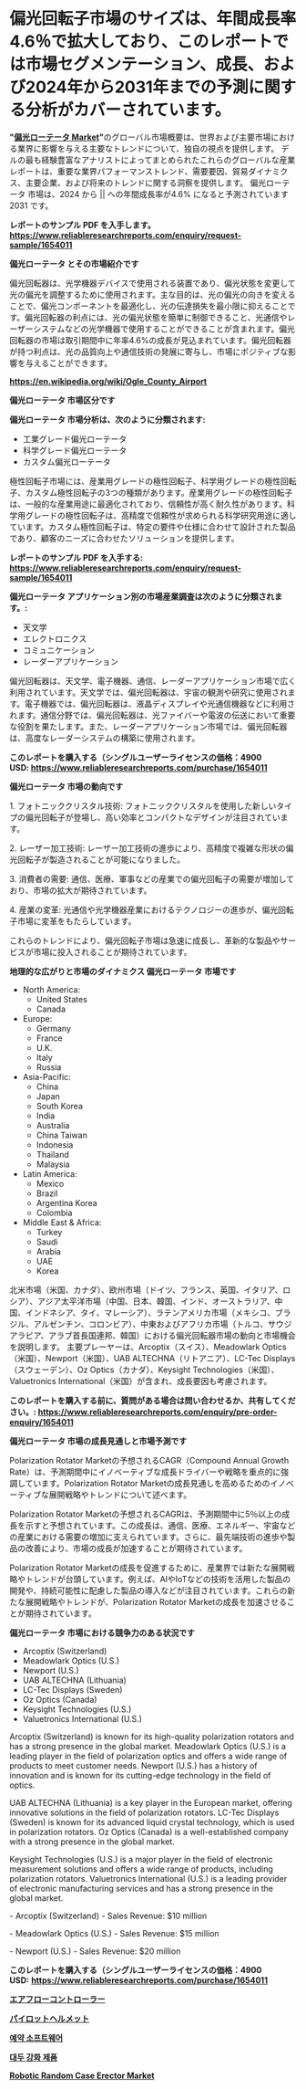 <p><h1>偏光回転子市場のサイズは、年間成長率4.6％で拡大しており、このレポートでは市場セグメンテーション、成長、および2024年から2031年までの予測に関する分析がカバーされています。</h1></p><p><strong>"<a href="https://www.reliableresearchreports.com/polarization-rotator-r1654011">偏光ローテータ Market</a>"</strong>のグローバル市場概要は、世界および主要市場における業界に影響を与える主要なトレンドについて、独自の視点を提供します。 デルの最も経験豊富なアナリストによってまとめられたこれらのグローバルな産業レポートは、重要な業界パフォーマンストレンド、需要要因、貿易ダイナミクス、主要企業、および将来のトレンドに関する洞察を提供します。 偏光ローテータ 市場は、2024 から || への年間成長率が4.6% になると予測されています2031 です。</p>
<p><strong>レポートのサンプル PDF を入手します。</strong><strong><a href="https://www.reliableresearchreports.com/enquiry/request-sample/1654011">https://www.reliableresearchreports.com/enquiry/request-sample/1654011</a></strong></p>
<p><strong>偏光ローテータ とその市場紹介です</strong></p>
<p><p>偏光回転器は、光学機器デバイスで使用される装置であり、偏光状態を変更して光の偏光を調整するために使用されます。主な目的は、光の偏光の向きを変えることで、偏光コンポーネントを最適化し、光の伝達損失を最小限に抑えることです。偏光回転器の利点には、光の偏光状態を簡単に制御できること、光通信やレーザーシステムなどの光学機器で使用することができることが含まれます。偏光回転器の市場は取引期間中に年率4.6%の成長が見込まれています。偏光回転器が持つ利点は、光の品質向上や通信技術の発展に寄与し、市場にポジティブな影響を与えることができます。</p><a href="https://en.wikipedia.org/wiki/Ogle_County_Airport"></a></p>
<p><strong><a href="https://en.wikipedia.org/wiki/Ogle_County_Airport">https://en.wikipedia.org/wiki/Ogle_County_Airport</a></strong></p>
<p><strong>偏光ローテータ&nbsp;市場区分です</strong><strong></strong></p>
<p><strong>偏光ローテータ 市場分析は、次のように分類されます:</strong>&nbsp;</p>
<p><ul><li>工業グレード偏光ローテータ</li><li>科学グレード偏光ローテータ</li><li>カスタム偏光ローテータ</li></ul></p>
<p><p>極性回転子市場には、産業用グレードの極性回転子、科学用グレードの極性回転子、カスタム極性回転子の3つの種類があります。産業用グレードの極性回転子は、一般的な産業用途に最適化されており、信頼性が高く耐久性があります。科学用グレードの極性回転子は、高精度で信頼性が求められる科学研究用途に適しています。カスタム極性回転子は、特定の要件や仕様に合わせて設計された製品であり、顧客のニーズに合わせたソリューションを提供します。</p></p>
<p><strong>レポートのサンプル PDF を入手する: <a href="https://www.reliableresearchreports.com/enquiry/request-sample/1654011">https://www.reliableresearchreports.com/enquiry/request-sample/1654011</a></strong></p>
<p><strong> 偏光ローテータ アプリケーション別の市場産業調査は次のように分類されます。:</strong></p>
<p><ul><li>天文学</li><li>エレクトロニクス</li><li>コミュニケーション</li><li>レーダーアプリケーション</li></ul></p>
<p><p>偏光回転器は、天文学、電子機器、通信、レーダーアプリケーション市場で広く利用されています。天文学では、偏光回転器は、宇宙の観測や研究に使用されます。電子機器では、偏光回転器は、液晶ディスプレイや光通信機器などに利用されます。通信分野では、偏光回転器は、光ファイバーや電波の伝送において重要な役割を果たします。また、レーダーアプリケーション市場では、偏光回転器は、高度なレーダーシステムの構築に使用されます。</p></p>
<p><strong>このレポートを購入する（シングルユーザーライセンスの価格：4900 USD:</strong><strong>&nbsp;<a href="https://www.reliableresearchreports.com/purchase/1654011">https://www.reliableresearchreports.com/purchase/1654011</a></strong></p>
<p><strong>偏光ローテータ 市場の動向です</strong></p>
<p><p>1. フォトニッククリスタル技術: フォトニッククリスタルを使用した新しいタイプの偏光回転子が登場し、高い効率とコンパクトなデザインが注目されています。</p><p>2. レーザー加工技術: レーザー加工技術の進歩により、高精度で複雑な形状の偏光回転子が製造されることが可能になりました。</p><p>3. 消費者の需要: 通信、医療、軍事などの産業での偏光回転子の需要が増加しており、市場の拡大が期待されています。</p><p>4. 産業の変革: 光通信や光学機器産業におけるテクノロジーの進歩が、偏光回転子市場に変革をもたらしています。</p><p>これらのトレンドにより、偏光回転子市場は急速に成長し、革新的な製品やサービスが市場に投入されることが期待されています。</p></p>
<p><strong>地理的な広がりと市場のダイナミクス 偏光ローテータ 市場です</strong></p>
<p><ul>
    <li>
        North America:
        <ul>
            <li>United States</li>
            <li>Canada</li>
        </ul>
    </li>
    <li>
        Europe:
        <ul>
            <li>Germany</li>
            <li>France</li>
            <li>U.K.</li>
            <li>Italy</li>
            <li>Russia</li>
        </ul>
    </li>
    <li>
        Asia-Pacific:
        <ul>
            <li>China</li>
            <li>Japan</li>
            <li>South Korea</li>
            <li>India</li>
            <li>Australia</li>
            <li>China Taiwan</li>
            <li>Indonesia</li>
            <li>Thailand</li>
            <li>Malaysia</li>
        </ul>
    </li>
    <li>
        Latin America:
        <ul>
            <li>Mexico</li>
            <li>Brazil</li>
            <li>Argentina Korea</li>
            <li>Colombia</li>
        </ul>
    </li>
    <li>
        Middle East & Africa:
        <ul>
            <li>Turkey</li>
            <li>Saudi</li>
            <li>Arabia</li>
            <li>UAE</li>
            <li>Korea</li>
        </ul>
    </li>
    </ul></p>
<p><p>北米市場（米国、カナダ）、欧州市場（ドイツ、フランス、英国、イタリア、ロシア）、アジア太平洋市場（中国、日本、韓国、インド、オーストラリア、中国、インドネシア、タイ、マレーシア）、ラテンアメリカ市場（メキシコ、ブラジル、アルゼンチン、コロンビア）、中東およびアフリカ市場（トルコ、サウジアラビア、アラブ首長国連邦、韓国）における偏光回転器市場の動向と市場機会を説明します。 主要プレーヤーは、Arcoptix（スイス）、Meadowlark Optics（米国）、Newport（米国）、UAB ALTECHNA（リトアニア）、LC-Tec Displays（スウェーデン）、Oz Optics（カナダ）、Keysight Technologies（米国）、Valuetronics International（米国）が含まれ、成長要因も考慮されます。</p></p>
<p><strong>このレポートを購入する前に、質問がある場合は問い合わせるか、共有してください。:&nbsp;<a href="https://www.reliableresearchreports.com/enquiry/pre-order-enquiry/1654011">https://www.reliableresearchreports.com/enquiry/pre-order-enquiry/1654011</a></strong></p>
<p><strong>偏光ローテータ 市場の成長見通しと市場予測です</strong></p>
<p><p>Polarization Rotator Marketの予想されるCAGR（Compound Annual Growth Rate）は、予測期間中にイノベーティブな成長ドライバーや戦略を重点的に強調しています。Polarization Rotator Marketの成長見通しを高めるためのイノベーティブな展開戦略やトレンドについて述べます。</p><p>Polarization Rotator Marketの予想されるCAGRは、予測期間中に5％以上の成長を示すと予想されています。この成長は、通信、医療、エネルギー、宇宙などの産業における需要の増加に支えられています。さらに、最先端技術の進歩や製品の改善により、市場の成長が加速することが期待されています。</p><p>Polarization Rotator Marketの成長を促進するために、産業界では新たな展開戦略やトレンドが台頭しています。例えば、AIやIoTなどの技術を活用した製品の開発や、持続可能性に配慮した製品の導入などが注目されています。これらの新たな展開戦略やトレンドが、Polarization Rotator Marketの成長を加速させることが期待されています。</p></p>
<p><strong>偏光ローテータ 市場における競争力のある状況です</strong></p>
<p><ul><li>Arcoptix (Switzerland)</li><li>Meadowlark Optics (U.S.)</li><li>Newport (U.S.)</li><li>UAB ALTECHNA (Lithuania)</li><li>LC-Tec Displays (Sweden)</li><li>Oz Optics (Canada)</li><li>Keysight Technologies (U.S.)</li><li>Valuetronics International (U.S.)</li></ul></p>
<p><p>Arcoptix (Switzerland) is known for its high-quality polarization rotators and has a strong presence in the global market. Meadowlark Optics (U.S.) is a leading player in the field of polarization optics and offers a wide range of products to meet customer needs. Newport (U.S.) has a history of innovation and is known for its cutting-edge technology in the field of optics.</p><p>UAB ALTECHNA (Lithuania) is a key player in the European market, offering innovative solutions in the field of polarization rotators. LC-Tec Displays (Sweden) is known for its advanced liquid crystal technology, which is used in polarization rotators. Oz Optics (Canada) is a well-established company with a strong presence in the global market.</p><p>Keysight Technologies (U.S.) is a major player in the field of electronic measurement solutions and offers a wide range of products, including polarization rotators. Valuetronics International (U.S.) is a leading provider of electronic manufacturing services and has a strong presence in the global market.</p><p>- Arcoptix (Switzerland) - Sales Revenue: $10 million</p><p>- Meadowlark Optics (U.S.) - Sales Revenue: $15 million</p><p>- Newport (U.S.) - Sales Revenue: $20 million</p></p>
<p><strong>このレポートを購入する（シングルユーザーライセンスの価格：4900 USD:</strong>&nbsp;<strong><a href="https://www.reliableresearchreports.com/purchase/1654011">https://www.reliableresearchreports.com/purchase/1654011</a></strong></p>
<p><strong><p><a href="https://medium.com/@reyeshowell655/%E3%82%A8%E3%82%A2%E3%83%95%E3%83%AD%E3%83%BC%E3%82%B3%E3%83%B3%E3%83%88%E3%83%AD%E3%83%BC%E3%83%A9%E3%83%BC%E3%83%9E%E3%83%BC%E3%82%B1%E3%83%83%E3%83%88%E3%81%AE%E6%96%B0%E8%88%88%E3%83%88%E3%83%AC%E3%83%B3%E3%83%89-2024%E5%B9%B4%E3%81%8B%E3%82%892031%E5%B9%B4%E3%81%BE%E3%81%A7%E3%81%AE%E3%82%B0%E3%83%AD%E3%83%BC%E3%83%90%E3%83%AB%E5%B1%95%E6%9C%9B%E3%81%A8%E5%B0%86%E6%9D%A5%E3%81%AE%E5%B1%95%E6%9C%9B-b392db08fdff">エアフローコントローラー</a></p><p><a href="https://github.com/zjkmgcs938405/Market-Research-Report-List-4/blob/main/588001576097.md">パイロットヘルメット</a></p><p><a href="https://medium.com/@conradkirrlin76575/%EC%98%88%EC%95%BD-%EC%86%8C%ED%94%84%ED%8A%B8%EC%9B%A8%EC%96%B4-%EC%8B%9C%EC%9E%A5-%EC%A0%90%EC%9C%A0%EC%9C%A8-%EB%B0%8F-%EC%8B%9C%EC%9E%A5-%EB%B6%84%EC%84%9D-%EC%84%B1%EC%9E%A5-%EB%8F%99%ED%96%A5-%EB%B0%8F-2024-2031-%EA%B8%B0%EA%B0%84%EC%97%90-%EB%8C%80%ED%95%9C-%EC%98%88%EC%B8%A1-b86966b0d755">예약 소프트웨어</a></p><p><a href="https://github.com/KellyLyncyh543964/Market-Research-Report-List-3/blob/main/585771494686.md">대두 강화 제품</a></p><p><a href="https://medium.com/@fosterfahey1016/robotic-random-case-erector-market-outlook-and-forecast-from-2024-to-2031-d45906c8df5a">Robotic Random Case Erector Market</a></p></strong></p>